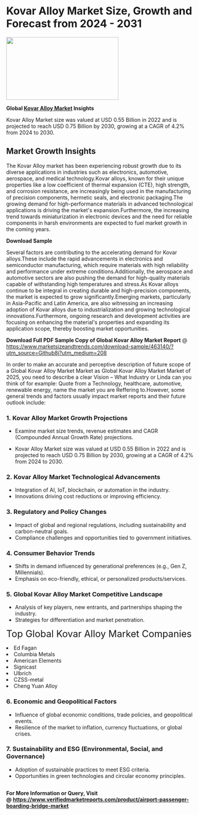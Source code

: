 <H1>Kovar Alloy Market Size, Growth and Forecast from 2024 - 2031</H1><img class="aligncenter size-medium wp-image-584254" src="https://thirdeyenews.in/wp-content/uploads/2024/09/Global-Market-Research-300x168.jpeg" alt="" width="300" height="168" /><p><strong>Global&nbsp;<a href="https://www.marketsizeandtrends.com/download-sample/463140/?utm_source=Github8j?utm_medium=208">Kovar Alloy Market</a> Insights</strong></p><p>Kovar Alloy Market size was valued at USD 0.55 Billion in 2022 and is projected to reach USD 0.75 Billion by 2030, growing at a CAGR of 4.2% from 2024 to 2030.</p><p><h2>Market Growth Insights</h2> <p>The Kovar Alloy market has been experiencing robust growth due to its diverse applications in industries such as electronics, automotive, aerospace, and medical technology.Kovar alloys, known for their unique properties like a low coefficient of thermal expansion (CTE), high strength, and corrosion resistance, are increasingly being used in the manufacturing of precision components, hermetic seals, and electronic packaging.The growing demand for high-performance materials in advanced technological applications is driving the market's expansion.Furthermore, the increasing trend towards miniaturization in electronic devices and the need for reliable components in harsh environments are expected to fuel market growth in the coming years.</p> <p><strong>Download Sample</strong></p> <p>Several factors are contributing to the accelerating demand for Kovar alloys.These include the rapid advancements in electronics and semiconductor manufacturing, which require materials with high reliability and performance under extreme conditions.Additionally, the aerospace and automotive sectors are also pushing the demand for high-quality materials capable of withstanding high temperatures and stress.As Kovar alloys continue to be integral in creating durable and high-precision components, the market is expected to grow significantly.Emerging markets, particularly in Asia-Pacific and Latin America, are also witnessing an increasing adoption of Kovar alloys due to industrialization and growing technological innovations.Furthermore, ongoing research and development activities are focusing on enhancing the material's properties and expanding its application scope, thereby boosting market opportunities.</p> <p><span class=""><strong>Download Full PDF Sample Copy of Global Kovar Alloy Market Report</strong> @ <a href="https://www.marketsizeandtrends.com/download-sample/463140/?utm_source=Github8j?utm_medium=208" target="_blank">https://www.marketsizeandtrends.com/download-sample/463140/?utm_source=Github8j?utm_medium=208</a></span></p><p>In order to make an accurate and perceptive description of future scope of a Global&nbsp;Kovar Alloy Market Market as Global&nbsp;Kovar Alloy Market Market of 2025, you need to describe a clear Vision &ndash; What Industry or Linda can you think of for example: Quote from a Technology, healthcare, automotive, renewable energy, name the market you are Reffering to.However, some general trends and factors usually impact market reports and their future outlook include:</p><h3>1.&nbsp;<strong>Kovar Alloy Market Growth Projections</strong></h3><ul><li>Examine market size trends, revenue estimates and CAGR (Compounded Annual Growth Rate) projections.</li><li><p>Kovar Alloy Market size was valued at USD 0.55 Billion in 2022 and is projected to reach USD 0.75 Billion by 2030, growing at a CAGR of 4.2% from 2024 to 2030.</p></li></ul><h3>2.&nbsp;<strong>Kovar Alloy Market Technological Advancements</strong></h3><ul><li>Integration of AI, IoT, blockchain, or automation in the industry.</li><li>Innovations driving cost reductions or improving efficiency.</li></ul><h3>3.&nbsp;<strong>Regulatory and Policy Changes</strong></h3><ul><li>Impact of global and regional regulations, including sustainability and carbon-neutral goals.</li><li>Compliance challenges and opportunities tied to government initiatives.</li></ul><h3>4.&nbsp;<strong>Consumer Behavior Trends</strong></h3><ul><li>Shifts in demand influenced by generational preferences (e.g., Gen Z, Millennials).</li><li>Emphasis on eco-friendly, ethical, or personalized products/services.</li></ul><h3>5.&nbsp;<strong>Global Kovar Alloy Market Competitive Landscape</strong></h3><ul><li>Analysis of key players, new entrants, and partnerships shaping the industry.</li><li>Strategies for differentiation and market penetration.</li></ul><p data-pm-slice="1 1 []"><span style="color: inherit; font-family: inherit; font-size: 25px;">Top Global Kovar Alloy Market Companies</span></p><div class="" data-test-id=""><p><li>Ed Fagan</li><li> Columbia Metals</li><li> American Elements</li><li> Signicast</li><li> Ulbrich</li><li> CZSS-metal</li><li> Cheng Yuan Alloy</li></p></div><h3>6.&nbsp;<strong>Economic and Geopolitical Factors</strong></h3><ul><li>Influence of global economic conditions, trade policies, and geopolitical events.</li><li>Resilience of the market to inflation, currency fluctuations, or global crises.</li></ul><h3>7.&nbsp;<strong>Sustainability and ESG (Environmental, Social, and Governance)</strong></h3><ul><li>Adoption of sustainable practices to meet ESG criteria.</li><li>Opportunities in green technologies and circular economy principles.</li></ul><h2><strong style="font-size: 14px;">For More Information or Query, Visit @&nbsp;</strong><a style="background-color: #ffffff; font-size: 14px;" href="https://www.marketsizeandtrends.com/report/kovar-alloy-market/" target="_blank">https://www.verifiedmarketreports.com/product/airport-passenger-boarding-bridge-market</a></h2>